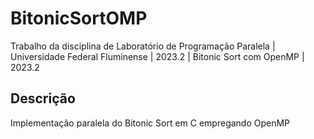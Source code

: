 # BitonicSortOMP
Trabalho da disciplina de Laboratório de Programação Paralela | Universidade Federal Fluminense | 2023.2 | Bitonic Sort com OpenMP | 2023.2

## Descrição
Implementação paralela do Bitonic Sort em C empregando OpenMP
